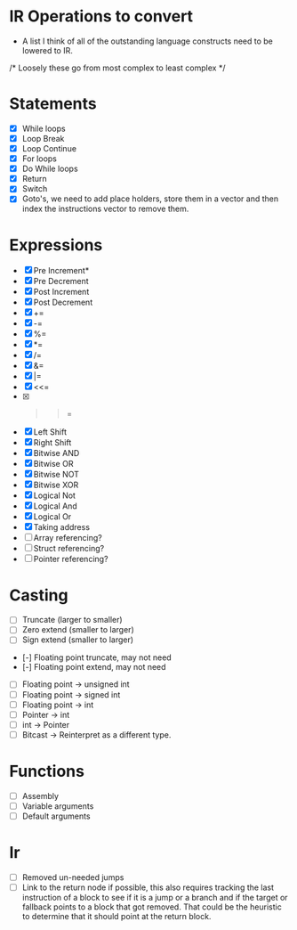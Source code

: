 # IR Operations to convert
- A list I think of all of the outstanding language constructs need to 
  be lowered to IR.

/* Loosely these go from most complex to least complex */
# Statements
- [x] While loops
- [x] Loop Break
- [x] Loop Continue 
- [x] For loops
- [x] Do While loops
- [x] Return
- [x] Switch 
- [x] Goto's, we need to add place holders, store them in a
      vector and then index the instructions vector to remove them.

# Expressions
- [x] Pre Increment*
- [x] Pre Decrement
- [x] Post Increment
- [x] Post Decrement
- [x] +=
- [x] -=
- [x] %=
- [x] \*=
- [x] /=
- [x] &=
- [x] |=
- [x] <<=
- [x] >>=
- [x] Left Shift
- [x] Right Shift
- [x] Bitwise AND
- [x] Bitwise OR
- [x] Bitwise NOT
- [x] Bitwise XOR
- [x] Logical Not
- [x] Logical And
- [x] Logical Or
- [x] Taking address
- [ ] Array referencing?
- [ ] Struct referencing?
- [ ] Pointer referencing?

# Casting
- [ ] Truncate (larger to smaller)
- [ ] Zero extend (smaller to larger)
- [ ] Sign extend (smaller to larger)
- [-] Floating point truncate, may not need
- [-] Floating point extend, may not need
- [ ] Floating point -> unsigned int
- [ ] Floating point -> signed int
- [ ] Floating point -> int
- [ ] Pointer -> int
- [ ] int -> Pointer
- [ ] Bitcast -> Reinterpret as a different type.

# Functions
- [ ] Assembly
- [ ] Variable arguments
- [ ] Default arguments

# Ir
- [ ] Removed un-needed jumps
- [ ] Link to the return node if possible, this also requires tracking the
      last instruction of a block to see if it is a jump or a branch and
      if the target or fallback points to a block that got removed. That could
      be the heuristic to determine that it should point at the return block.
